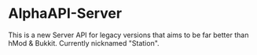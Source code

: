 # AlphaAPI-Server

This is a new Server API for legacy versions that aims to be far better than hMod & Bukkit. 
Currently nicknamed "Station".
